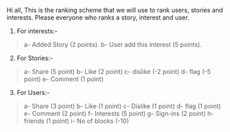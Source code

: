 Hi all,
This is the ranking scheme that we will use to rank users, stories and interests.
Please everyone who ranks a story, interest and user.

1)  For interests:-
> a- Added Story (2 points).
> b- User add this interest (5 points).

2) For Stories:-
> a- Share  (5 point)
> b- Like   (2 point)
> c- dislike  (-2 point)
> d- flag   (-5 point)
> e- Comment  (1 point)

3) For Users:-
> a- Share (3 point)
> b- Like  (1 point)
> c- Dislike (1 point)
> d- flag (1 point)
> e- Comment (2 point)
> f- Interests (5 point)
> g- Sign-ins (2 point)
> h- friends (1 point)
> i- No of blocks  (-10)